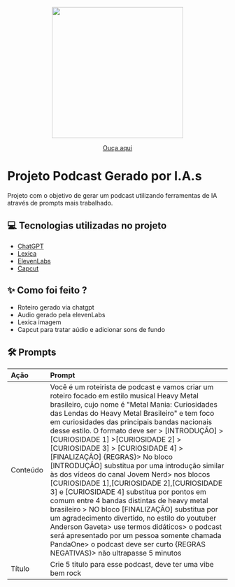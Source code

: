 <p align="center">
<img 
    src="./assets/guita.png"
    width="300"
/>
</p>

<div align="center">
    <a href="output/podRock.mp4" title="Podcast" target="_blank">Ouça aqui</a>
</div>

# Projeto Podcast Gerado por I.A.s

Projeto com o objetivo de gerar um podcast utilizando ferramentas de IA através de prompts mais trabalhado.

## 💻 Tecnologias utilizadas no projeto

- [ChatGPT](https://chat.openai.com/) 
- [Lexica](https://lexica.art/)
- [ElevenLabs](https://beta.elevenlabs.io/)
- [Capcut](https://www.capcut.com/pt-br/)

## ✨ Como foi feito ?

- Roteiro gerado via chatgpt
- Audio gerado pela elevenLabs
- Lexica imagem
- Capcut para tratar aúdio e adicionar sons de fundo

## 🛠️ Prompts
| Ação   | Prompt                                                                                                                                                           |
|:-------|:-----------------------------------------------------------------------------------------------------------------------------------------------------------------|
| Conteúdo | Você é um roteirista de podcast e vamos criar um roteiro focado em estilo musical Heavy Metal brasileiro, cujo nome é "Metal Mania: Curiosidades das Lendas do Heavy Metal Brasileiro" e tem foco em curiosidades das principais bandas nacionais desse estilo. O formato deve ser > [INTRODUÇÃO] > [CURIOSIDADE 1] >[CURIOSIDADE 2] > [CURIOSIDADE 3] > [CURIOSIDADE 4] > [FINALIZAÇÃO] {REGRAS}> No bloco [INTRODUÇÃO] substitua por uma introdução similar às dos vídeos do canal Jovem Nerd> nos blocos [CURIOSIDADE 1],[CURIOSIDADE 2],[CURIOSIDADE 3] e [CURIOSIDADE 4] substitua por pontos em comum entre 4 bandas distintas de heavy metal brasileiro > NO bloco [FINALIZAÇÃO] substitua por um agradecimento divertido, no estilo do youtuber Anderson Gaveta> use termos didáticos> o podcast será apresentado por um pessoa somente chamada PandaOne> o podcast deve ser curto {REGRAS NEGATIVAS}> não ultrapasse 5 minutos |
| Título |Crie 5 titulo para esse podcast, deve ter uma vibe bem rock              |              
